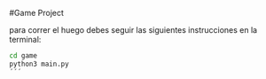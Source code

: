 #Game Project

para correr el huego debes seguir las siguientes instrucciones en la terminal:
```sh
cd game 
python3 main.py
´´´
